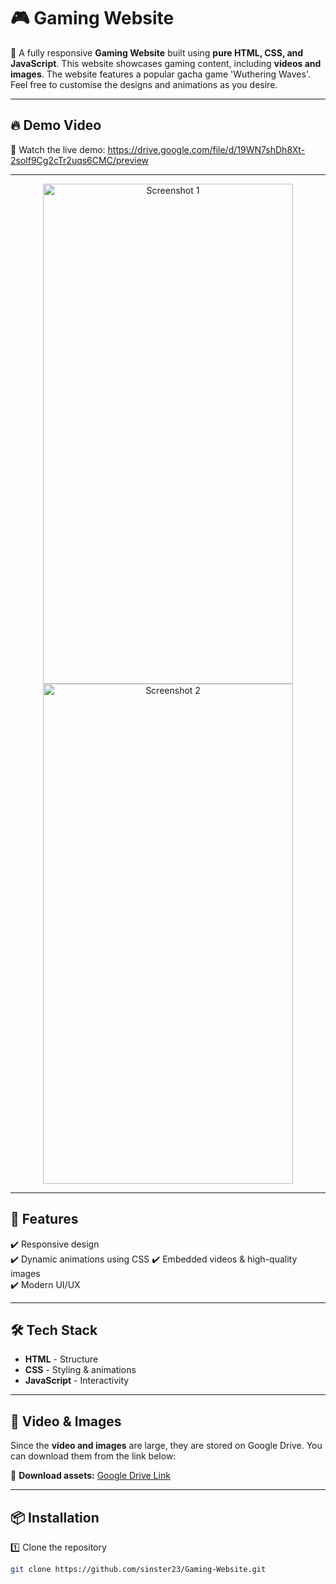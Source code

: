 # 🎮 Gaming Website

🚀 A fully responsive **Gaming Website** built using **pure HTML, CSS, and JavaScript**. This website showcases gaming content, including **videos and images**. The website features a popular gacha game 'Wuthering Waves'. Feel free to customise the designs and animations as you desire.

---

## 🔥 Demo Video  
🎥 Watch the live demo:  https://drive.google.com/file/d/19WN7shDh8Xt-2solf9Cg2cTr2uqs6CMC/preview

---

<div align="center">
  <img src="https://github.com/sinster23/Screenshots/blob/main/gaming-website/Gaming%20Website-mh%20(1).png" alt="Screenshot 1" width="400" height="800"> 
  <img src="https://github.com/sinster23/Screenshots/blob/main/gaming-website/Gaming%20Website-mh.png" alt="Screenshot 2" width="400" height="800">  
</div>

---

## 🚀 Features  
✔️ Responsive design  
✔️ Dynamic animations using CSS 
✔️ Embedded videos & high-quality images  
✔️ Modern UI/UX  

---

## 🛠️ Tech Stack  
- **HTML** - Structure  
- **CSS** - Styling & animations  
- **JavaScript** - Interactivity  

---

## 📂 Video & Images  
Since the **video and images** are large, they are stored on Google Drive. You can download them from the link below:  

📌 **Download assets:** [Google Drive Link](https://drive.google.com/drive/folders/12Fxfo67YkBW-oz8QpCj0_lrqPqfbocJ0?usp=sharing)  

---

## 📦 Installation  
1️⃣ Clone the repository  
```sh
git clone https://github.com/sinster23/Gaming-Website.git
```
